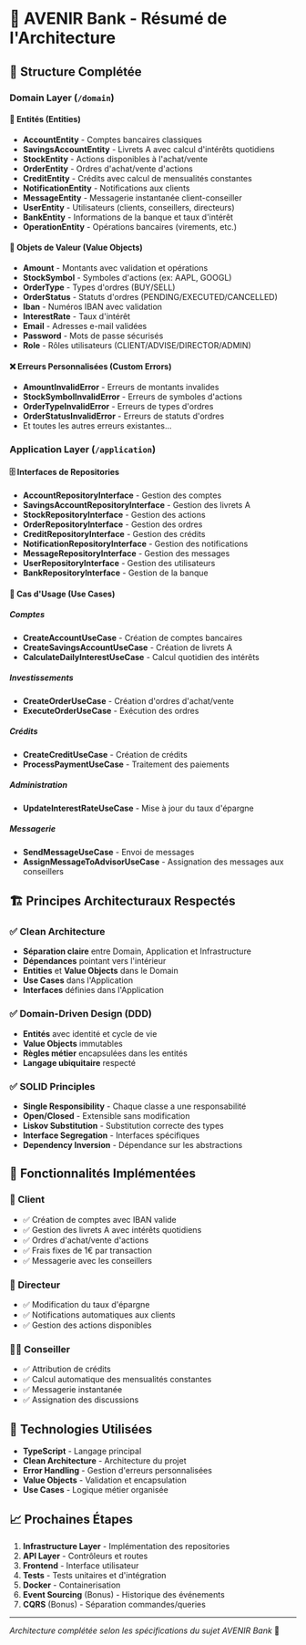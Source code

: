 # 🏦 AVENIR Bank - Résumé de l'Architecture

## 📁 Structure Complétée

### Domain Layer (`/domain`)

#### 🎯 Entités (Entities)
- **AccountEntity** - Comptes bancaires classiques
- **SavingsAccountEntity** - Livrets A avec calcul d'intérêts quotidiens
- **StockEntity** - Actions disponibles à l'achat/vente
- **OrderEntity** - Ordres d'achat/vente d'actions
- **CreditEntity** - Crédits avec calcul de mensualités constantes
- **NotificationEntity** - Notifications aux clients
- **MessageEntity** - Messagerie instantanée client-conseiller
- **UserEntity** - Utilisateurs (clients, conseillers, directeurs)
- **BankEntity** - Informations de la banque et taux d'intérêt
- **OperationEntity** - Opérations bancaires (virements, etc.)

#### 💎 Objets de Valeur (Value Objects)
- **Amount** - Montants avec validation et opérations
- **StockSymbol** - Symboles d'actions (ex: AAPL, GOOGL)
- **OrderType** - Types d'ordres (BUY/SELL)
- **OrderStatus** - Statuts d'ordres (PENDING/EXECUTED/CANCELLED)
- **Iban** - Numéros IBAN avec validation
- **InterestRate** - Taux d'intérêt
- **Email** - Adresses e-mail validées
- **Password** - Mots de passe sécurisés
- **Role** - Rôles utilisateurs (CLIENT/ADVISE/DIRECTOR/ADMIN)

#### ❌ Erreurs Personnalisées (Custom Errors)
- **AmountInvalidError** - Erreurs de montants invalides
- **StockSymbolInvalidError** - Erreurs de symboles d'actions
- **OrderTypeInvalidError** - Erreurs de types d'ordres
- **OrderStatusInvalidError** - Erreurs de statuts d'ordres
- Et toutes les autres erreurs existantes...

### Application Layer (`/application`)

#### 🗄️ Interfaces de Repositories
- **AccountRepositoryInterface** - Gestion des comptes
- **SavingsAccountRepositoryInterface** - Gestion des livrets A
- **StockRepositoryInterface** - Gestion des actions
- **OrderRepositoryInterface** - Gestion des ordres
- **CreditRepositoryInterface** - Gestion des crédits
- **NotificationRepositoryInterface** - Gestion des notifications
- **MessageRepositoryInterface** - Gestion des messages
- **UserRepositoryInterface** - Gestion des utilisateurs
- **BankRepositoryInterface** - Gestion de la banque

#### 🎯 Cas d'Usage (Use Cases)

##### Comptes
- **CreateAccountUseCase** - Création de comptes bancaires
- **CreateSavingsAccountUseCase** - Création de livrets A
- **CalculateDailyInterestUseCase** - Calcul quotidien des intérêts

##### Investissements
- **CreateOrderUseCase** - Création d'ordres d'achat/vente
- **ExecuteOrderUseCase** - Exécution des ordres

##### Crédits
- **CreateCreditUseCase** - Création de crédits
- **ProcessPaymentUseCase** - Traitement des paiements

##### Administration
- **UpdateInterestRateUseCase** - Mise à jour du taux d'épargne

##### Messagerie
- **SendMessageUseCase** - Envoi de messages
- **AssignMessageToAdvisorUseCase** - Assignation des messages aux conseillers

## 🏗️ Principes Architecturaux Respectés

### ✅ Clean Architecture
- **Séparation claire** entre Domain, Application et Infrastructure
- **Dépendances** pointant vers l'intérieur
- **Entities** et **Value Objects** dans le Domain
- **Use Cases** dans l'Application
- **Interfaces** définies dans l'Application

### ✅ Domain-Driven Design (DDD)
- **Entités** avec identité et cycle de vie
- **Value Objects** immutables
- **Règles métier** encapsulées dans les entités
- **Langage ubiquitaire** respecté

### ✅ SOLID Principles
- **Single Responsibility** - Chaque classe a une responsabilité
- **Open/Closed** - Extensible sans modification
- **Liskov Substitution** - Substitution correcte des types
- **Interface Segregation** - Interfaces spécifiques
- **Dependency Inversion** - Dépendance sur les abstractions

## 🎯 Fonctionnalités Implémentées

### 👤 Client
- ✅ Création de comptes avec IBAN valide
- ✅ Gestion des livrets A avec intérêts quotidiens
- ✅ Ordres d'achat/vente d'actions
- ✅ Frais fixes de 1€ par transaction
- ✅ Messagerie avec les conseillers

### 👔 Directeur
- ✅ Modification du taux d'épargne
- ✅ Notifications automatiques aux clients
- ✅ Gestion des actions disponibles

### 🧑‍💼 Conseiller
- ✅ Attribution de crédits
- ✅ Calcul automatique des mensualités constantes
- ✅ Messagerie instantanée
- ✅ Assignation des discussions

## 🔧 Technologies Utilisées
- **TypeScript** - Langage principal
- **Clean Architecture** - Architecture du projet
- **Error Handling** - Gestion d'erreurs personnalisées
- **Value Objects** - Validation et encapsulation
- **Use Cases** - Logique métier organisée

## 📈 Prochaines Étapes
1. **Infrastructure Layer** - Implémentation des repositories
2. **API Layer** - Contrôleurs et routes
3. **Frontend** - Interface utilisateur
4. **Tests** - Tests unitaires et d'intégration
5. **Docker** - Containerisation
6. **Event Sourcing** (Bonus) - Historique des événements
7. **CQRS** (Bonus) - Séparation commandes/queries

---

*Architecture complétée selon les spécifications du sujet AVENIR Bank* 🏦
